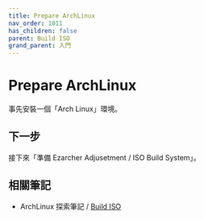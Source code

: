 ```yaml
---
title: Prepare ArchLinux
nav_order: 1011
has_children: false
parent: Build ISO
grand_parent: 入門
---
```



# Prepare ArchLinux

事先安裝一個「Arch Linux」環境。


## 下一步

接下來「準備 Ezarcher Adjusetment / ISO Build System」。


## 相關筆記

* ArchLinux 探索筆記 / [Build ISO](https://samwhelp.github.io/note-about-archlinux/read/build-iso.html)
